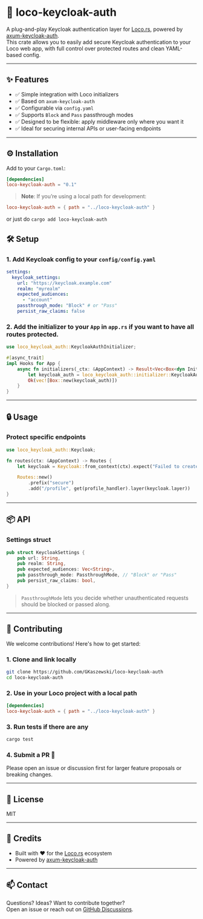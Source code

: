 # 🔐 loco-keycloak-auth

A plug-and-play Keycloak authentication layer for [Loco.rs](https://github.com/loco-rs/loco), powered by [axum-keycloak-auth](https://crates.io/crates/axum-keycloak-auth).  
This crate allows you to easily add secure Keycloak authentication to your Loco web app, with full control over protected routes and clean YAML-based config.

---

## ✨ Features

- ✅ Simple integration with Loco initializers
- ✅ Based on `axum-keycloak-auth`
- ✅ Configurable via `config.yaml`
- ✅ Supports `Block` and `Pass` passthrough modes
- ✅ Designed to be flexible: apply middleware only where you want it
- ✅ Ideal for securing internal APIs or user-facing endpoints

---

## ⚙️ Installation

Add to your `Cargo.toml`:

```toml
[dependencies]
loco-keycloak-auth = "0.1"
```

> **Note**: If you’re using a local path for development:

```toml
loco-keycloak-auth = { path = "../loco-keycloak-auth" }
```

or just do `cargo add loco-keycloak-auth`

## 🛠 Setup

### 1. Add Keycloak config to your `config/config.yaml`

```yaml
settings:
  keycloak_settings:
    url: "https://keycloak.example.com"
    realm: "myrealm"
    expected_audiences:
      - "account"
    passthrough_mode: "Block" # or "Pass"
    persist_raw_claims: false
```

### 2. Add the initializer to your `App` in `app.rs` if you want to have all routes protected.

```rust
use loco_keycloak_auth::KeycloakAuthInitializer;

#[async_trait]
impl Hooks for App {
    async fn initializers(_ctx: &AppContext) -> Result<Vec<Box<dyn Initializer>>> {
        let keycloak_auth = loco_keycloak_auth::initializer::KeycloakAuthInitializer {};
        Ok(vec![Box::new(keycloak_auth)])
    }
}
```

---

## 🔒 Usage

### Protect specific endpoints

```rust
use loco_keycloak_auth::Keycloak;

fn routes(ctx: &AppContext) -> Routes {
    let keycloak = Keycloak::from_context(ctx).expect("Failed to create Keycloak layer");

    Routes::new()
        .prefix("secure")
        .add("/profile", get(profile_handler).layer(keycloak.layer))
}
```

---

## 📦 API

### Settings struct

```rust
pub struct KeycloakSettings {
    pub url: String,
    pub realm: String,
    pub expected_audiences: Vec<String>,
    pub passthrough_mode: PassthroughMode, // "Block" or "Pass"
    pub persist_raw_claims: bool,
}
```

> `PassthroughMode` lets you decide whether unauthenticated requests should be blocked or passed along.

---

## 🤝 Contributing

We welcome contributions! Here's how to get started:

### 1. Clone and link locally

```bash
git clone https://github.com/GKaszewski/loco-keycloak-auth
cd loco-keycloak-auth
```

### 2. Use in your Loco project with a local path

```toml
[dependencies]
loco-keycloak-auth = { path = "../loco-keycloak-auth" }
```

### 3. Run tests if there are any

```bash
cargo test
```

### 4. Submit a PR 🚀

Please open an issue or discussion first for larger feature proposals or breaking changes.

---

## 📄 License

MIT

---

## 🙌 Credits

- Built with ❤️ for the [Loco.rs](https://github.com/loco-rs/loco) ecosystem
- Powered by [axum-keycloak-auth](https://github.com/lpotthast/axum-keycloak-auth)

---

## 📫 Contact

Questions? Ideas? Want to contribute together?  
Open an issue or reach out on [GitHub Discussions](https://github.com/GKaszewski/loco-keycloak-auth/discussions).
